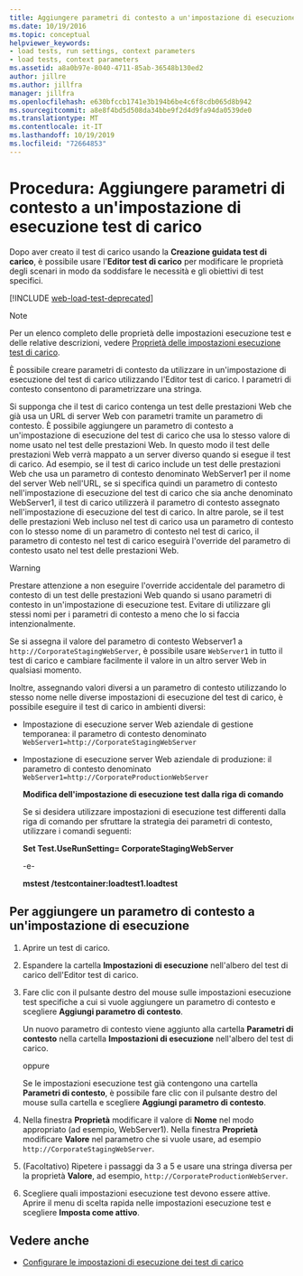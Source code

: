 ```yaml
---
title: Aggiungere parametri di contesto a un'impostazione di esecuzione test di carico
ms.date: 10/19/2016
ms.topic: conceptual
helpviewer_keywords:
- load tests, run settings, context parameters
- load tests, context parameters
ms.assetid: a8a0b97e-8040-4711-85ab-36548b130ed2
author: jillre
ms.author: jillfra
manager: jillfra
ms.openlocfilehash: e630bfccb1741e3b194b6be4c6f8cdb065d8b942
ms.sourcegitcommit: a8e8f4bd5d508da34bbe9f2d4d9fa94da0539de0
ms.translationtype: MT
ms.contentlocale: it-IT
ms.lasthandoff: 10/19/2019
ms.locfileid: "72664853"
---
```

# <a name="how-to-add-context-parameters-to-a-load-test-run-setting"></a>Procedura: Aggiungere parametri di contesto a un'impostazione di esecuzione test di carico

Dopo aver creato il test di carico usando la **Creazione guidata test di carico**, è possibile usare l'**Editor test di carico** per modificare le proprietà degli scenari in modo da soddisfare le necessità e gli obiettivi di test specifici.

[!INCLUDE [web-load-test-deprecated](includes/web-load-test-deprecated.md)]

> [!NOTE]
> Per un elenco completo delle proprietà delle impostazioni esecuzione test e delle relative descrizioni, vedere [Proprietà delle impostazioni esecuzione test di carico](../test/load-test-run-settings-properties.md).

È possibile creare parametri di contesto da utilizzare in un'impostazione di esecuzione del test di carico utilizzando l'Editor test di carico. I parametri di contesto consentono di parametrizzare una stringa.

Si supponga che il test di carico contenga un test delle prestazioni Web che già usa un URL di server Web con parametri tramite un parametro di contesto. È possibile aggiungere un parametro di contesto a un'impostazione di esecuzione del test di carico che usa lo stesso valore di nome usato nel test delle prestazioni Web. In questo modo il test delle prestazioni Web verrà mappato a un server diverso quando si esegue il test di carico. Ad esempio, se il test di carico include un test delle prestazioni Web che usa un parametro di contesto denominato WebServer1 per il nome del server Web nell'URL, se si specifica quindi un parametro di contesto nell'impostazione di esecuzione del test di carico che sia anche denominato WebServer1, il test di carico utilizzerà il parametro di contesto assegnato nell'impostazione di esecuzione del test di carico. In altre parole, se il test delle prestazioni Web incluso nel test di carico usa un parametro di contesto con lo stesso nome di un parametro di contesto nel test di carico, il parametro di contesto nel test di carico eseguirà l'override del parametro di contesto usato nel test delle prestazioni Web.

> [!WARNING]
> Prestare attenzione a non eseguire l'override accidentale del parametro di contesto di un test delle prestazioni Web quando si usano parametri di contesto in un'impostazione di esecuzione test. Evitare di utilizzare gli stessi nomi per i parametri di contesto a meno che lo si faccia intenzionalmente.

Se si assegna il valore del parametro di contesto Webserver1 a `http://CorporateStagingWebServer`, è possibile usare `WebServer1` in tutto il test di carico e cambiare facilmente il valore in un altro server Web in qualsiasi momento.

Inoltre, assegnando valori diversi a un parametro di contesto utilizzando lo stesso nome nelle diverse impostazioni di esecuzione del test di carico, è possibile eseguire il test di carico in ambienti diversi:

- Impostazione di esecuzione server Web aziendale di gestione temporanea: il parametro di contesto denominato `WebServer1=http://CorporateStagingWebServer`

- Impostazione di esecuzione server Web aziendale di produzione: il parametro di contesto denominato `WebServer1=http://CorporateProductionWebServer`

  **Modifica dell'impostazione di esecuzione test dalla riga di comando**

  Se si desidera utilizzare impostazioni di esecuzione test differenti dalla riga di comando per sfruttare la strategia dei parametri di contesto, utilizzare i comandi seguenti:

  **Set Test.UseRunSetting= CorporateStagingWebServer**

  -e-

  **mstest /testcontainer:loadtest1.loadtest**

## <a name="to-add-a-context-parameter-to-a-run-setting"></a>Per aggiungere un parametro di contesto a un'impostazione di esecuzione

1. Aprire un test di carico.

2. Espandere la cartella **Impostazioni di esecuzione** nell'albero del test di carico dell'Editor test di carico.

3. Fare clic con il pulsante destro del mouse sulle impostazioni esecuzione test specifiche a cui si vuole aggiungere un parametro di contesto e scegliere **Aggiungi parametro di contesto**.

     Un nuovo parametro di contesto viene aggiunto alla cartella **Parametri di contesto** nella cartella **Impostazioni di esecuzione** nell'albero del test di carico.

     oppure

     Se le impostazioni esecuzione test già contengono una cartella **Parametri di contesto**, è possibile fare clic con il pulsante destro del mouse sulla cartella e scegliere **Aggiungi parametro di contesto**.

4. Nella finestra **Proprietà** modificare il valore di **Nome** nel modo appropriato (ad esempio, WebServer1). Nella finestra **Proprietà** modificare **Valore** nel parametro che si vuole usare, ad esempio `http://CorporateStagingWebServer`.

5. (Facoltativo) Ripetere i passaggi da 3 a 5 e usare una stringa diversa per la proprietà **Valore**, ad esempio, `http://CorporateProductionWebServer`.

6. Scegliere quali impostazioni esecuzione test devono essere attive. Aprire il menu di scelta rapida nelle impostazioni esecuzione test e scegliere **Imposta come attivo**.

## <a name="see-also"></a>Vedere anche

- [Configurare le impostazioni di esecuzione dei test di carico](../test/configure-load-test-run-settings.md)